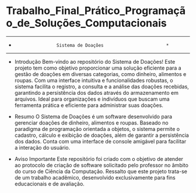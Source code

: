 # Trabalho_Final_Prático_Programação_de_Soluções_Computacionais

*****************************************************************
*                     Sistema de Doações                        *
*****************************************************************

* Introdução
Bem-vindo ao repositório do Sistema de Doações! Este projeto tem como objetivo proporcionar uma solução eficiente para a gestão de doações em diversas categorias, como dinheiro, alimentos e roupas. Com uma interface intuitiva e funcionalidades robustas, o sistema facilita o registro, a consulta e a análise das doações recebidas, garantindo a persistência dos dados através do armazenamento em arquivos. Ideal para organizações e indivíduos que buscam uma ferramenta prática e eficiente para administrar suas doações.

* Resumo
O Sistema de Doações é um software desenvolvido para gerenciar doações de dinheiro, alimentos e roupas. Baseado no paradigma de programação orientada a objetos, o sistema permite o cadastro, cálculo e exibição de doações, além de garantir a persistência dos dados. Conta com uma interface de console amigável para facilitar a interação do usuário.

* Aviso Importante
Este repositório foi criado com o objetivo de atender ao protocolo de criação de software solicitado pelo professor no âmbito do curso de Ciência da Computação. Ressalto que este projeto trata-se de um trabalho acadêmico, desenvolvido exclusivamente para fins educacionais e de avaliação. 
